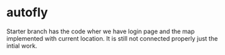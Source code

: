 # autofly


Starter branch has the code wher we have login page and the map implemented with current location.
It is still not connected properly just the intial work.
